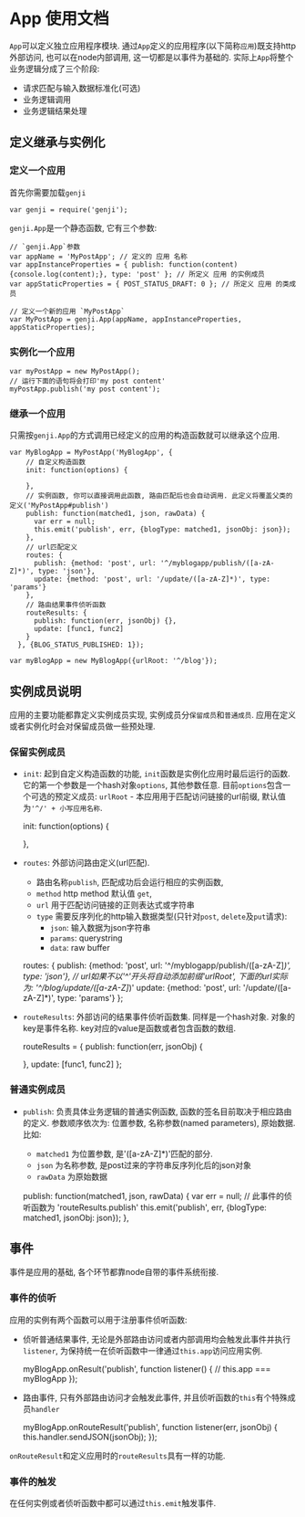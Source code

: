# App 使用文档 #

`App`可以定义独立应用程序模块. 通过`App`定义的应用程序(以下简称`应用`)既支持http外部访问, 也可以在node内部调用, 这一切都是以事件为基础的.
实际上`App`将整个业务逻辑分成了三个阶段:

  - 请求匹配与输入数据标准化(可选)
  - 业务逻辑调用
  - 业务逻辑结果处理

## 定义继承与实例化 ##

### 定义一个应用 ###

首先你需要加载`genji`

    var genji = require('genji');

`genji.App`是一个静态函数, 它有三个参数:

    // `genji.App`参数
    var appName = 'MyPostApp'; // 定义的 应用 名称
    var appInstanceProperties = { publish: function(content){console.log(content);}, type: 'post' }; // 所定义 应用 的实例成员
    var appStaticProperties = { POST_STATUS_DRAFT: 0 }; // 所定义 应用 的类成员

    // 定义一个新的应用 `MyPostApp`
    var MyPostApp = genji.App(appName, appInstanceProperties, appStaticProperties);

### 实例化一个应用 ###

    var myPostApp = new MyPostApp();
    // 运行下面的语句将会打印'my post content'
    myPostApp.publish('my post content');

### 继承一个应用 ###

只需按`genji.App`的方式调用已经定义的应用的构造函数就可以继承这个应用.

    var MyBlogApp = MyPostApp('MyBlogApp', {
        // 自定义构造函数
        init: function(options) {

        },
        // 实例函数, 你可以直接调用此函数, 路由匹配后也会自动调用. 此定义将覆盖父类的定义('MyPostApp#publish')
        publish: function(matched1, json, rawData) {
          var err = null;
          this.emit('publish', err, {blogType: matched1, jsonObj: json});
        },
        // url匹配定义
        routes: {
          publish: {method: 'post', url: '^/myblogapp/publish/([a-zA-Z]*)', type: 'json'},
          update: {method: 'post', url: '/update/([a-zA-Z]*)', type: 'params'}
        },
        // 路由结果事件侦听函数
        routeResults: {
          publish: function(err, jsonObj) {},
          update: [func1, func2]
        }
      }, {BLOG_STATUS_PUBLISHED: 1});

    var myBlogApp = new MyBlogApp({urlRoot: '^/blog'});

## 实例成员说明 ##
应用的主要功能都靠定义实例成员实现, 实例成员分`保留成员`和`普通成员`. 应用在定义或者实例化时会对保留成员做一些预处理.

### 保留实例成员 ###

  - `init`: 起到自定义构造函数的功能, `init`函数是实例化应用时最后运行的函数. 它的第一个参数是一个hash对象`options`, 其他参数任意.
  目前`options`包含一个可选的预定义成员: `urlRoot` - 本应用用于匹配访问链接的url前缀, 默认值为`'^/' + 小写应用名称`.


    init: function(options) {

    },

  - `routes`: 外部访问路由定义(url匹配).

    - 路由名称`publish`, 匹配成功后会运行相应的实例函数,
    - `method` http method 默认值 `get`,
    - `url` 用于匹配访问链接的正则表达式或字符串
    - `type` 需要反序列化的http输入数据类型(只针对`post`, `delete`及`put`请求):
        - `json`: 输入数据为json字符串
        - `params`: querystring
        - `data`: raw buffer


    routes: {
      publish: {method: 'post', url: '^/myblogapp/publish/([a-zA-Z]*)', type: 'json'},
      // url如果不以'^'开头将自动添加前缀'urlRoot', 下面的url实际为: '^/blog/update/([a-zA-Z]*)'
      update: {method: 'post', url: '/update/([a-zA-Z]*)', type: 'params'}
    };


  - `routeResults`: 外部访问的结果事件侦听函数集. 同样是一个hash对象. 对象的key是事件名称. key对应的value是函数或者包含函数的数组.


    routeResults = {
      publish: function(err, jsonObj) {

      },
      update: [func1, func2]
    };

### 普通实例成员 ###

  - `publish`: 负责具体业务逻辑的普通实例函数, 函数的签名目前取决于相应路由的定义. 参数顺序依次为: 位置参数, 名称参数(named parameters), 原始数据.
  比如:
    - `matched1` 为位置参数, 是'([a-zA-Z]*)'匹配的部分.
    - `json` 为名称参数, 是post过来的字符串反序列化后的json对象
    - `rawData` 为原始数据


    publish: function(matched1, json, rawData) {
      var err = null;
      // 此事件的侦听函数为 'routeResults.publish'
      this.emit('publish', err, {blogType: matched1, jsonObj: json});
    },


## 事件 ##

事件是应用的基础, 各个环节都靠node自带的事件系统衔接.

### 事件的侦听 ###
应用的实例有两个函数可以用于注册事件侦听函数:

  - 侦听普通结果事件, 无论是外部路由访问或者内部调用均会触发此事件并执行`listener`, 为保持统一在侦听函数中一律通过`this.app`访问应用实例.


      myBlogApp.onResult('publish', function listener() {
        // this.app === myBlogApp
      });

  - 路由事件, 只有外部路由访问才会触发此事件, 并且侦听函数的`this`有个特殊成员`handler`


      myBlogApp.onRouteResult('publish', function listener(err, jsonObj) {
        this.handler.sendJSON(jsonObj);
      });

  `onRouteResult`和定义应用时的`routeResults`具有一样的功能.

### 事件的触发 ###
在任何实例或者侦听函数中都可以通过`this.emit`触发事件.